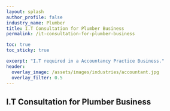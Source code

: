 ```yaml
---
layout: splash 
author_profile: false 
industry_name: Plumber
title: I.T Consultation for Plumber Business
permalink: /it-consultation-for-plumber-business

toc: true
toc_sticky: true

excerpt: "I.T required in a Accountancy Practice Business."
header:
  overlay_image: /assets/images/industries/accountant.jpg
  overlay_filter: 0.5 
---
```


## I.T Consultation for Plumber Business